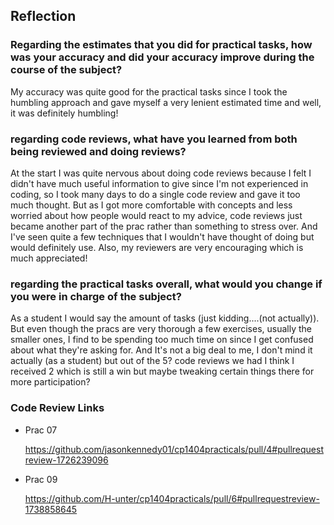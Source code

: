 ## Reflection


### Regarding the estimates that you did for practical tasks, how was your accuracy and did your accuracy improve during the course of the subject?

My accuracy was quite good for the practical tasks since I took the humbling approach and gave myself a very lenient 
estimated time and well, it was definitely humbling!

### regarding code reviews, what have you learned from both being reviewed and doing reviews?

At the start I was quite nervous about doing code reviews because I felt I didn't have much useful information to give
since I'm not experienced in coding, so I took many days to do a single code review and gave it too much thought. But
as I got more comfortable with concepts and less worried about how people would react to my advice, code reviews just became
another part of the prac rather than something to stress over. And I've seen quite a few techniques that I wouldn't have
thought of doing but would definitely use. Also, my reviewers are very encouraging which is much appreciated!

### regarding the practical tasks overall, what would you change if you were in charge of the subject?

As a student I would say the amount of tasks (just kidding....(not actually)). But even though the pracs are very thorough
a few exercises, usually the smaller ones, I find to be spending too much time on since I get confused about what they're
asking for. And It's not a big deal to me, I don't mind it actually (as a student) but out of the 5? code reviews we had I think I received
2 which is still a win but maybe tweaking certain things there for more participation?

### Code Review Links

- Prac 07

    https://github.com/jasonkennedy01/cp1404practicals/pull/4#pullrequestreview-1726239096


- Prac 09

    https://github.com/H-unter/cp1404practicals/pull/6#pullrequestreview-1738858645